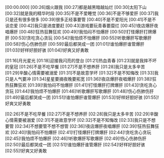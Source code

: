 [00:00.000]
[00:26]烟火跟我
[00:27]都是越黑暗越灿烂
[00:30]太阳下山
[00:32]就是我的精华时段
[00:35]不是不爱睡觉
[00:36]不是不够爱肝
[00:37]我只是还有很多很多
[00:39]很多正经事要管
[00:40]不是不爱阳光
[00:41]不是不谈恋爱
[00:42]我只是进度要赶
[00:43]游戏要玩青春要糜烂
[00:45]!夜店爆肝夜唱爆肝
[00:48]!狂热狂舞狂欢
[00:49]!我怕闷不怕爆肝
[00:50]!打怪爆肝打牌爆肝
[00:53]!贪吃贪心贪玩
[00:54]!我怕烦不怕爆肝
[00:55]!听歌爆肝写歌爆肝
[00:58]!伤心伤肺伤肝
[00:59]!最后都哭成一团
[01:01]!谁怕爆肝谁管爆肝
[01:03]!好样好胆好骇
[01:04]!好爽又好勇敢

[01:16]月光星光
[01:18]迎接我闪亮的登台
[01:21]热血青春
[01:23]就是我摔不坏的皇冠
[01:26]不是不吃早餐
[01:27]不是不想养肝
[01:28]我只是太多辛苦
[01:29]辛酸心情需要被溺爱
[01:31]不是故意学坏
[01:32]不是不知悔改
[01:33]我只是人气要冲
[01:34]星星要摘夜晚要拓宽
[01:36]!夜店爆肝夜唱爆肝
[01:38]!狂热狂舞狂欢
[01:39]!我怕闷不怕爆肝
[01:41]!打怪爆肝打牌爆肝
[01:43]!贪吃贪心贪玩
[01:44]!我怕烦不怕爆肝
[01:46]!听歌爆肝写歌爆肝
[01:48]!伤心伤肺伤肝
[01:49]!最后都哭成一团
[01:51]!谁怕爆肝谁管爆肝
[01:53]!好样好胆好骇
[01:55]!好爽又好勇敢

[02:26]不是不吃早餐
[02:27]不是不想养肝
[02:28]我只是太多辛苦
[02:29]辛酸心情需要被溺爱
[02:31]不是故意学坏
[02:32]不是不知悔改
[02:33]我只是不想要管
[02:34]不想要管不想不想管
[02:36]!夜店爆肝夜唱爆肝
[02:39]!狂热狂舞狂欢
[02:40]!我怕闷不怕爆肝
[02:41]!打怪爆肝打牌爆肝
[02:44]!贪吃贪心贪玩
[02:45]!我怕烦不怕爆肝
[02:46]!听歌爆肝写歌爆肝
[02:49]!伤心伤肺伤肝
[02:50]!最后都哭成一团
[02:51]!谁怕爆肝谁管爆肝
[02:54]!好样好胆好骇
[02:55]!好爽又好勇敢